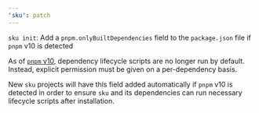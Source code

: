 ```yaml
---
'sku': patch
---
```


`sku init`: Add a `pnpm.onlyBuiltDependencies` field to the `package.json` file if `pnpm` v10 is detected

As of [`pnpm` v10], dependency lifecycle scripts are no longer run by default. Instead, explicit permission must be given on a per-dependency basis.

New `sku` projects will have this field added automatically if `pnpm` v10 is detected in order to ensure `sku` and its dependencies can run necessary lifecycle scripts after installation.

[`pnpm` v10]: https://github.com/pnpm/pnpm/releases/tag/v10.0.0
